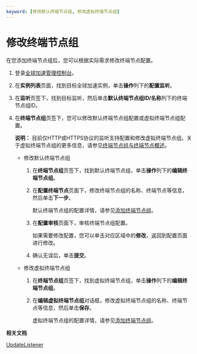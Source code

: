 ```yaml
---
keyword: [修改默认终端节点组, 修改虚拟终端节点组]
---
```


# 修改终端节点组

在您添加终端节点组后，您可以根据实际需求修改终端节点配置。

1.  登录[全球加速管理控制台](https://ga.console.aliyun.com/list)。

2.  在**实例列表**页面，找到目标全球加速实例，单击**操作**列下的**配置监听**。

3.  在**监听**页签下，找到目标监听，然后单击**默认终端节点组ID/名称**列下的终端节点组ID。

4.  在**终端节点组**页签下，您可以修改默认终端节点组配置或虚拟终端节点组配置。

    **说明：** 目前仅HTTP或HTTPS协议的监听支持配置和修改虚拟终端节点组。关于虚拟终端节点组的更多信息，请参见[终端节点组与终端节点概述](/cn.zh-CN/用户指南/终端节点组与终端节点/终端节点组与终端节点概述.md)。

    -   修改默认终端节点组
        1.  在**终端节点组**页签下，找到默认终端节点组，单击**操作**列下的**编辑终端节点组**。
        2.  在**配置终端节点**页面下，修改终端节点组的名称、终端节点等信息，然后单击**下一步**。

            默认终端节点组的配置详情，请参见[添加终端节点组](/cn.zh-CN/用户指南/终端节点组与终端节点/添加终端节点组.md)。

        3.  在**配置审核**页面下，审核终端节点组配置。

            如果需要修改配置，您可以单击对应区域中的**修改**，返回到配置页面进行修改。

        4.  确认无误后，单击**提交**。
    -   修改虚拟终端节点组
        1.  在**终端节点组**页签下，找到虚拟终端节点组，单击**操作**列下的**编辑终端节点组**。
        2.  在**编辑虚拟终端节点组**对话框，修改虚拟终端节点组的名称、终端节点等信息，然后单击**保存**。

            虚拟终端节点组的配置详情，请参见[添加终端节点组](/cn.zh-CN/用户指南/终端节点组与终端节点/添加终端节点组.md)。


**相关文档**  


[UpdateListener](/cn.zh-CN/API参考/监听/UpdateListener.md)

